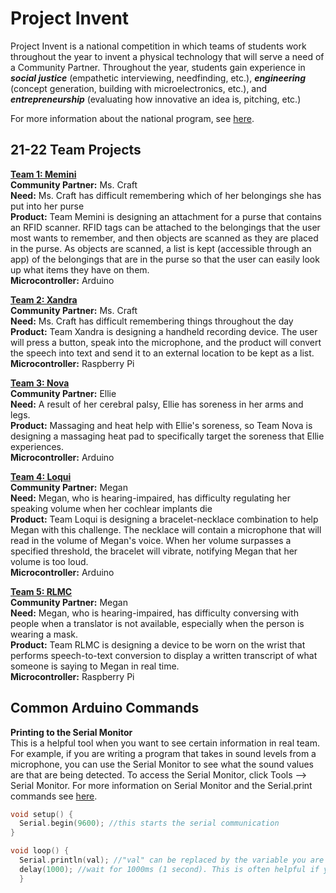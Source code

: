 # Project Invent

Project Invent is a national competition in which teams of students work throughout the year to invent a physical technology that will serve a need of a Community Partner. Throughout the year, students gain experience in ***social justice*** (empathetic interviewing, needfinding, etc.), ***engineering*** (concept generation, building with microelectronics, etc.), and ***entrepreneurship*** (evaluating how innovative an idea is, pitching, etc.)

For more information about the national program, see [here](https://projectinvent.org/).

## 21-22 Team Projects

**[Team 1: Memini](https://github.com/leemirsky/Team1-Memini)**
<br> **Community Partner:** Ms. Craft
<br> **Need:** Ms. Craft has difficult remembering which of her belongings she has put into her purse
<br> **Product:** Team Memini is designing an attachment for a purse that contains an RFID scanner. RFID tags can be attached to the belongings that the user most wants to remember, and then objects are scanned as they are placed in the purse. As objects are scanned, a list is kept (accessible through an app) of the belongings that are in the purse so that the user can easily look up what items they have on them.
<br> **Microcontroller:** Arduino

**[Team 2: Xandra](https://github.com/leemirsky/Team2-Xandra)**
<br> **Community Partner:** Ms. Craft
<br> **Need:** Ms. Craft has difficult remembering things throughout the day
<br> **Product:** Team Xandra is designing a handheld recording device. The user will press a button, speak into the microphone, and the product will convert the speech into text and send it to an external location to be kept as a list.
<br> **Microcontroller:** Raspberry Pi

**[Team 3: Nova](https://github.com/leemirsky/Team3-Nova)**
<br> **Community Partner:** Ellie
<br> **Need:** A result of her cerebral palsy, Ellie has soreness in her arms and legs.
<br> **Product:** Massaging and heat help with Ellie's soreness, so Team Nova is designing a massaging heat pad to specifically target the soreness that Ellie experiences.
<br> **Microcontroller:** Arduino

**[Team 4: Loqui](https://github.com/leemirsky/Team4-Loqui)**
<br> **Community Partner:** Megan
<br> **Need:** Megan, who is hearing-impaired, has difficulty regulating her speaking volume when her cochlear implants die
<br> **Product:** Team Loqui is designing a bracelet-necklace combination to help Megan with this challenge. The necklace will contain a microphone that will read in the volume of Megan's voice. When her volume surpasses a specified threshold, the bracelet will vibrate, notifying Megan that her volume is too loud.
<br> **Microcontroller:** Arduino

**[Team 5: RLMC](https://github.com/leemirsky/Team5-RLMC)**
<br> **Community Partner:** Megan
<br> **Need:** Megan, who is hearing-impaired, has difficulty conversing with people when a translator is not available, especially when the person is wearing a mask.
<br> **Product:** Team RLMC is designing a device to be worn on the wrist that performs speech-to-text conversion to display a written transcript of what someone is saying to Megan in real time.
<br> **Microcontroller:** Raspberry Pi
<br>

## Common Arduino Commands

**Printing to the Serial Monitor**
<br> This is a helpful tool when you want to see certain information in real team. For example, if you are writing a program that takes in sound levels from a microphone, you can use the Serial Monitor to see what the sound values are that are being detected. To access the Serial Monitor, click Tools --> Serial Monitor. For more information on Serial Monitor and the Serial.print commands see [here](https://www.arduino.cc/reference/en/language/functions/communication/serial/print/).
```c
void setup() {
  Serial.begin(9600); //this starts the serial communication
}

void loop() {
  Serial.println(val); //"val" can be replaced by the variable you are trying to see the value of
  delay(1000); //wait for 1000ms (1 second). This is often helpful if you want to slow down the rate at which the Serial Monitor displays the values
  }
```


